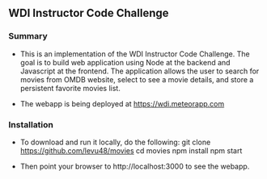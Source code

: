 ## WDI Instructor Code Challenge

### Summary

- This is an implementation of the WDI Instructor Code Challenge. The goal is to build web application using Node at the backend and Javascript at the frontend. The application allows the user to search for movies from OMDB website, select to see a movie details, and store a persistent favorite movies list.

- The webapp is being deployed at https://wdi.meteorapp.com 

### Installation

- To download and run it locally, do the following:
git clone https://github.com/levu48/movies
cd movies
npm install 
npm start

- Then point your browser to http://localhost:3000 to see the webapp.